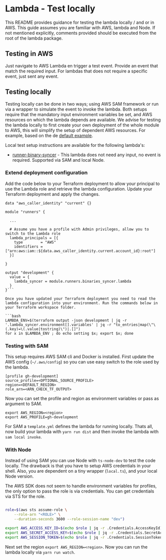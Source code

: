 # Lambda - Test locally

This README provides guidance for testing the lambda locally / and or in AWS. This guide assumes you are familiar with AWS, lambda and Node. If not mentioned explicitly, comments provided should be executed from the root of the lambda package.

## Testing in AWS

Just navigate to AWS Lambda en trigger a test event. Provide an event that match the required input. For lambdas that does not require a specific event, just sent any event.


## Testing locally

Testing locally can be done in two ways; using AWS SAM framework or run via a wrapper to simulate the event to invoke the lambda. Both setups require that the mandatory input environment variables be set, and AWS resources on which the lambda depends are available. We advise for testing the lambda locally to first create your own deployment of the whole module to AWS, this will simplify the setup of dependent AWS resources. For example, based on the de [default example](../../../../examples/default/).

Local test setup instructions are available for the following lambda's:

- [runner-binary-syncer](./moduele/../../modules/runner-binaries-syncer/lambdas/runner-binaries-syncer) - This lambda does not need any input, no event is required. Supported via SAM and local Node.

### Extend deployment configuration

Add the code below to your Terraform deployment to allow your principal to use the Lambda role and retrieve the lambda configuration. Update your Terraform deployment and apply the changes.

```hcl
data "aws_caller_identity" "current" {}

module "runners" {
  
  ...

  # Assume you have a profile with Admin privileges, allow you to switch to the Lambda role
  lambda_principals = [{
    type        = "AWS"
    identifiers = ["arn:aws:iam::${data.aws_caller_identity.current.account_id}:root"]
  }]

}

output "development" {
  value = {
    lambda_syncer = module.runners.binaries_syncer.lambda
  }
}```

Once you have updated your Terraform deployment you need to read the lambda configuration into your environment. Run the commands below in your Terraform workspace folder.

```bash
LAMBDA_ENV=$(terraform output -json development | jq -r '.lambda_syncer.environment[].variables' | jq -r "to_entries|map(\"\(.key)=\(.value|tostring)\")|.[]")
for x in $LAMBDA_ENV ; do echo setting $x; export $x; done
```

### Testing with SAM

This setup requires AWS SAM cli and Docker is installed. First update the AWS config (`~/.aws/config`) so you can use easy switch to the role used by the lambda.

```properties
[profile gh-development]
source_profile=<OPTIONAL_SOURCE_PROFILE>
region=<DEFAULT_REGION>
role_arn=<ARN_CHECK_TF_OUTPUT>
```

Now you can set the profile and region as environment variables or pass as argument to SAM.

```
export AWS_REGION=<region>
export AWS_PROFILE=gh-development
```

For SAM a `template.yml` defines the lambda for running locally. Thats all, now build your lambda with `yarn run dist` and then invoke the lambda with `sam local invoke`.


### With Node

Instead of using SAM you can use Node with `ts-node-dev` to test the code locally. The drawback is that you have to setup AWS credentials in your shell. Also, you are dependent on a tiny wrapper (`local.ts`), and your local Node version.

The AWS SDK does not seem to handle environment variables for profiles, the only option to pass the role is via credentials. You can get credentials via STS for the role.

```bash

role=$(aws sts assume-role \
    --role-arn "<ROLE>" \
    --duration-seconds 3600 --role-session-name "dev")

export AWS_ACCESS_KEY_ID=$(echo $role | jq -r .Credentials.AccessKeyId)
export AWS_SECRET_ACCESS_KEY=$(echo $role | jq -r .Credentials.SecretAccessKey)
export AWS_SESSION_TOKEN=$(echo $role | jq -r .Credentials.SessionToken)
```

Next set the region `export AWS_REGION=<region>`. Now you can run the lambda locally via `yarn run watch`.